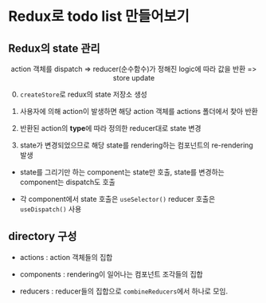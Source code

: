 # Redux로 todo list 만들어보기

## Redux의 state 관리

<p align="center">
action 객체를 dispatch => reducer(순수함수)가 정해진 logic에 따라 값을 반환 => store update
</p>

0. `createStore`로 redux의 state 저장소 생성

1. 사용자에 의해 action이 발생하면 해당 action 객체를 actions 폴더에서 찾아 반환

2. 반환된 action의 **type**에 따라 정의한 reducer대로 state 변경

3. state가 변경되었으므로 해당 state를 rendering하는 컴포넌트의 re-rendering 발생

- state를 그리기만 하는 component는 state만 호출, state를 변경하는 component는 dispatch도 호출

- 각 component에서 state 호출은 `useSelector()` reducer 호출은 `useDispatch()` 사용

## directory 구성

- actions : action 객체들의 집합

- components : rendering이 일어나는 컴포넌트 조각들의 집합

- reducers : reducer들의 집합으로 `combineReducers`에서 하나로 모임.
